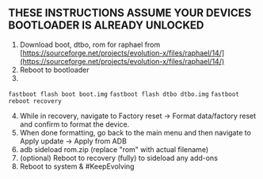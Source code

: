 ## THESE INSTRUCTIONS ASSUME YOUR DEVICES BOOTLOADER IS ALREADY UNLOCKED

1. Download boot, dtbo, rom for raphael from [https://sourceforge.net/projects/evolution-x/files/raphael/14/](https://sourceforge.net/projects/evolution-x/files/raphael/14/)
2. Reboot to bootloader
3.
```fastboot flash boot boot.img```
```fastboot flash dtbo dtbo.img```
```fastboot reboot recovery```

4. While in recovery, navigate to Factory reset -> Format data/factory reset and confirm to format the device.
5. When done formatting, go back to the main menu and then navigate to Apply update -> Apply from ADB
6. adb sideload rom.zip (replace "rom" with actual filename)
7. (optional) Reboot to recovery (fully) to sideload any add-ons
8. Reboot to system & #KeepEvolving
